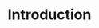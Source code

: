 ---
layout: docs
title: Introduction
prev_section: home
next_section: installation
permalink: /docs/power-codes/
---
